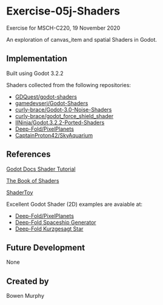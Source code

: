 # Exercise-05j-Shaders
Exercise for MSCH-C220, 19 November 2020

An exploration of canvas_item and spatial Shaders in Godot.

## Implementation
Built using Godot 3.2.2

Shaders collected from the following repositories:
 * [GDQuest/godot-shaders](https://github.com/GDQuest/godot-shaders)
 * [gamedevserj/Godot-Shaders](https://github.com/gamedevserj/Godot-Shaders)
 * [curly-brace/Godot-3.0-Noise-Shaders](https://github.com/curly-brace/Godot-3.0-Noise-Shaders)
 * [curly-brace/godot_force_shield_shader](https://github.com/curly-brace/godot_force_shield_shader)
 * [IINinja/Godot.3.2.2-Ported-Shaders](https://github.com/IINinja/Godot.3.2.2-Ported-Shaders)
 * [Deep-Fold/PixelPlanets](https://github.com/Deep-Fold/PixelPlanets)
 * [CaptainProton42/SkyAquarium](https://github.com/CaptainProton42/SkyAquarium)

## References
[Godot Docs Shader Tutorial](https://docs.godotengine.org/en/stable/tutorials/shading/your_first_shader/index.html)

[The Book of Shaders](https://thebookofshaders.com/)

[ShaderToy](https://www.shadertoy.com/)

Excellent Godot Shader (2D) examples are avaiable at:
 * [Deep-Fold/PixelPlanets](https://github.com/Deep-Fold/PixelPlanets)
 * [Deep-Fold Spaceship Generator](https://deep-fold.itch.io/spaceship-generator)
 * [Deep-Fold Kurzgesagt Star](https://deep-fold.itch.io/kurzgesagt-star)

## Future Development
None

## Created by 
Bowen Murphy
